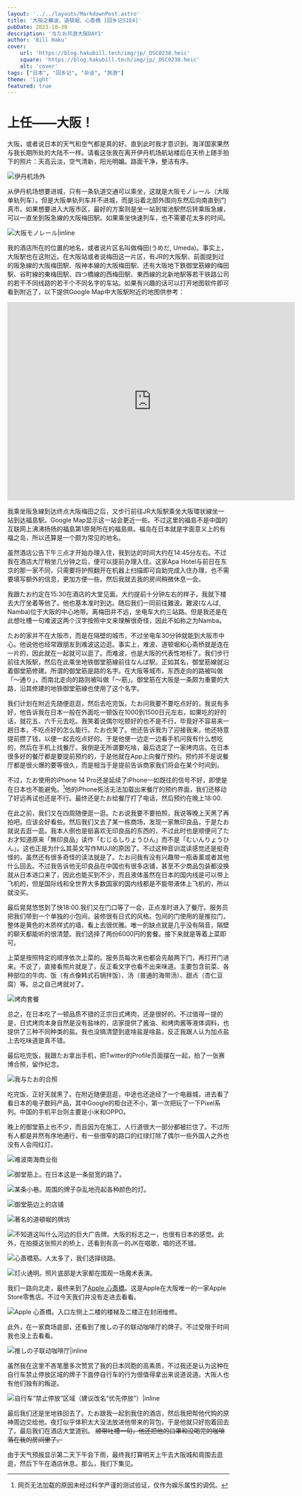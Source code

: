 ```yaml
---
layout: '../../layouts/MarkdownPost.astro'
title: '大阪之難波、道頓堀、心斎橋 [回乡记S1E4]'
pubDate: 2023-10-30
description: '与たお共游大阪DAY1'
author: 'Bill Haku'
cover:
    url: 'https://blog.hakubill.tech/img/jp/_DSC0238.heic'
    square: 'https://blog.hakubill.tech/img/jp/_DSC0238.heic'
    alt: 'cover'
tags: ["日本", "回乡记", "杂谈", "旅游"]
theme: 'light'
featured: true
---
```


# 上任——大阪！

大阪，或者说日本的天气和空气都是真的好。直到此时我才意识到。海洋国家果然与我长期所处的大陆不一样。请看这张我在离开伊丹机场航站楼后在天桥上随手拍下的照片：天高云淡，空气清新，阳光明媚。路面干净，整洁有序。

![伊丹机场外](https://blog.hakubill.tech/img/jp/IMG_9905.heic)

从伊丹机场想要进城，只有一条轨道交通可以乘坐，这就是大阪モノレール（大阪单轨列车）。但是大阪单轨列车并不进城，而是沿着北部外围向东然后向南直到门真市。如果想要进入大阪市区，最好的方案则是坐一站到蛍池駅然后转乘阪急線，可以一直坐到阪急線的大阪梅田駅。如果乘坐快速列车，也不需要花太多的时间。

![大阪モノレール|inline](https://blog.hakubill.tech/img/jp/IMG_9907.heic)

我的酒店所在的位置的地名，或者说片区名叫做梅田(うめだ, Umeda)。事实上，大阪駅也在这附近。在大阪站或者说梅田这一片区，有JR的大阪駅、前面提到过的阪急線的大阪梅田駅、阪神本線的大阪梅田駅、还有大阪地下鉄御堂筋線的梅田駅、谷町線的東梅田駅、四つ橋線的西梅田駅、東西線的北新地駅等若干铁路公司的若干不同线路的若干个不同名字的车站。如果有兴趣的话可以打开地图软件即可看到附近了，以下提供Google Map中大阪駅附近的地图供参考：

<iframe src="https://www.google.com/maps/embed?pb=!1m18!1m12!1m3!1d14013.96950108556!2d135.4927004373382!3d34.69957832268357!2m3!1f0!2f0!3f0!3m2!1i1024!2i768!4f13.1!3m3!1m2!1s0x6000e68d95e3a70b%3A0x1baec822e859c84a!2z5aSn6Ziq56uZ!5e0!3m2!1szh-CN!2sjp!4v1698737753074!5m2!1szh-CN!2sjp" width="653" height="450" style="border:0;" allowfullscreen="" loading="lazy" referrerpolicy="no-referrer-when-downgrade"></iframe>

我乘坐阪急線到达终点大阪梅田之后，又步行前往JR大阪駅乘坐大阪環状線坐一站到达福島駅。Google Map显示这一站会更近一些。不过这里的福島不是中国的互联网上沸沸扬扬的福島第1原発所在的福島県。福岛在日本就是字面意义上的有福之岛，所以还算是一个颇为常见的地名。

虽然酒店公告下午三点才开始办理入住，我到达的时间大约在14:45分左右。不过我在酒店大厅稍坐几分钟之后，便可以提前办理入住。这家Apa Hotel与前日在东京的那一家不同，只需要将护照翻开在机器上扫描即可自助完成入住办理，也不需要填写额外的信息，更加方便一些。然后我就去我的房间稍微休息一会。

我跟たお约定在15:30在酒店的大堂见面。大约提前十分钟左右的样子，我就下楼去大厅坐着等他了。他也基本准时到达。随后我们一同前往難波。難波(なんば, Namba)位于大阪的中心地带。离梅田并不远，坐电车大约三站路。但是我还是在此想吐槽一句难波这两个汉字按照中文来理解很奇怪，因此不如称之为Namba。

たお的家并不在大阪市，而是在隔壁的城市，不过坐电车30分钟就能到大阪市中心。他说他也经常跟朋友到难波这边逛。事实上，难波、道顿堀和心斋桥就是连在一片的，因此就在一起就可以逛了。而难波，也是大阪的代表性地标了。我们步行前往大阪駅，然后在此乘坐地铁御堂筋線前往なんば駅。正如其名，御堂筋線就沿着御堂筋修建。所谓的御堂筋是路的名字。在大阪等城市，东西走向的路被叫做「〜通り」，而南北走向的路则被叫做「〜筋」。御堂筋在大阪是一条颇为重要的大路，沿其修建的地铁御堂筋線也使用了这个名字。

我们计划在附近先随便逛逛，然后去吃完饭。たお问我要不要吃点好的，我说有多好，他告诉我在日本一般在外面吃一顿饭在1000到1500日元左右，如果吃的好的话，就花五、六千元去吃。我笑着说偶尔吃顿好的也不是不行，毕竟好不容易来一趟日本，不吃点好的怎么能行。たお也笑了。他还告诉我为了迎接我来，他还特意提前攒了钱，以便一起去吃点好的。于是他便一边走一边看手机问我有什么想吃的，然后在手机上找餐厅。我倒是无所谓要吃啥，最后选定了一家烤肉店。在日本很多好的餐厅都是要提前预约的，于是他就在App上向餐厅预约。预约并不是说餐厅都是很火爆的要等很久，而是相当于是提前告诉商家我们将会在某个时间到。

不过，たお使用的iPhone 14 Pro还是延续了iPhone一如既往的信号不好，即使是在日本也不能避免。[^1]他的iPhone死活无法加载出来餐厅的预约界面，我们还移动了好远再试也还是不行。最终还是たお给餐厅打了电话，然后预约在晚上18:00.

在此之前，我们又在四周随便逛一逛。たお说我要不要拍照，我说等晚上天黑了再拍吧。应该会好看些。然后我们又去了某一栋商场，发现一家無印良品，于是たお就说去逛一逛。我本人倒也是挺喜欢无印良品的东西的，不过此时也是顺便问了たお才知道原来「無印良品」读作「むじるしりょうひん」而不是「むいんりょうひん」。这也正是为什么其英文写作MUJI的原因了。不过这种音训混读感觉还是挺奇怪的，虽然还有很多奇怪的读法就是了。たお问我有没有兴趣带一瓶香薰或者其他什么回去。不过我告诉他无印良品在中国也有很多店铺，甚至不少商品包装都没换就从日本进口来了，因此也能买到不少，而且液体虽然在日本的国内线是可以带上飞机的，但是国际线和全世界大多数国家的国内线都是不能带液体上飞机的，所以就没买。

最后晃晃悠悠到了快18:00.我们又在门口等了一会，正点准时进入了餐厅。服务员把我们带到一个单独的小包间，装修很有日式的风格。包间的门使用的是推拉门，整体是黄色的木质样式的墙，看上去很优雅。唯一的缺点就是几乎没有隔音，隔壁的聊天都能听的很清楚。我们选择了两份6000円的套餐。接下来就是等着上菜即可。

上菜是按照特定的顺序依次上菜的。服务员每次来也都会先敲两下门，再打开门进来。不说了，直接看照片就是了，反正看文字也看不出来味道。主要包含前菜、各种部位的牛肉、饭（有点像韩式石锅拌饭）、汤（普通的海带汤）、甜点（杏仁豆腐）等。总之自己烤就对了。

![烤肉套餐](https://blog.hakubill.tech/img/jp/IMG_9908.heic)

总之，在日本吃了一顿品质不错的正宗日式烤肉，还是很好的。不过值得一提的是，日式烤肉本身自然是没有盐味的，店家提供了酱油、和烤肉酱等液体调料，也提供了三种不同种类的盐。我也没搞清楚到底啥盐是啥盐，反正我跟人认为加点盐上去吃味道是真不错。

最后吃完饭，我跟たお拿出手机，把Twitter的Profile页面摆在一起，拍了一张赛博合照，留作纪念。

![[我](https://twitter.com/Haku_Bill)与[たお](https://twitter.com/taotao_hoyo)的合照](https://blog.hakubill.tech/img/jp/_DSC0226.heic)

吃完饭，正好天就黑了。在附近随便逛逛，中途也还途经了一个电器城，进去看了看日本的电子数码产品，其中Google的柜台还不小，第一次把玩了一下Pixel系列。中国的手机平台则主要是小米和OPPO。

晚上的御堂筋上也不少，而且因为在施工，人行道很大一部分都被拦住了。不过所有人都是井然有序地通行，有一些很窄的路口的红绿灯除了偶尔一些外国人之外也没有人会闯红灯。

![难波南海商业街](https://blog.hakubill.tech/img/jp/_DSC0229.heic)

![御堂筋上。在日本这是一条挺宽的路了。](https://blog.hakubill.tech/img/jp/_DSC0231.heic)

![某条小巷。周围的牌子杂乱地亮起各种颜色的灯。](https://blog.hakubill.tech/img/jp/_DSC0234.heic)

![御堂筋边上的店铺](https://blog.hakubill.tech/img/jp/_DSC0235.heic)

![著名的道頓堀的牌坊](https://blog.hakubill.tech/img/jp/_DSC0236.heic)

![不知道这叫什么河边的巨大广告牌。大阪的标志之一，也很有日本的感觉。此外，在拍摄这张照片的桥上，还看到有高一的JK在唱歌，唱的还不错。](https://blog.hakubill.tech/img/jp/_DSC0238.heic)

![心斎橋筋。人太多了，我们选择绕路。](https://blog.hakubill.tech/img/jp/_DSC0243.heic)

![灯火通明。照片底部是大家都在围观一场魔术表演。](https://blog.hakubill.tech/img/jp/_DSC0244.heic)

我们一路向北走，最终来到了[Apple 心斎橋](https://www.apple.com/jp/retail/shinsaibashi/)。这是Apple在大阪唯一的一家Apple Store零售店。不过今天我们并没有走进去看看。

![Apple 心斎橋。入口左侧上二楼的楼梯及二楼正在封闭维修。](https://blog.hakubill.tech/img/jp/_DSC0248.heic)

此外，在一家商场底部，还看到了推しの子的联动咖啡厅的牌子。不过受限于时间我也没上去看看。

![推しの子联动咖啡厅|inline](https://blog.hakubill.tech/img/jp/_DSC0259.heic)

虽然我在这里不吝笔墨多次赞赏了我的日本同胞的高素质，不过我还是认为这种在自行车禁止停放区域的牌子下面停自行车的行为很值得拿出来说道说道。大阪人也有他们独有的叛逆。

![自行车“禁止停放”区域（建议改名“优先停放”）|inline](https://blog.hakubill.tech/img/jp/IMG_9931.heic)

最后我们还是坐地铁回去了。たお跟我一起到我住的酒店，然后我把帮他代购的原神周边交给他。夜灯似乎体积太大没法放进他带来的背包，于是他就只好抱着回去了。最后我们在酒店大堂道别。 ~~顺带吐槽一句，他还把他的口罩和没喝完的咖啡落在我的房间里了。~~

由于天气预报显示第二天下午会下雨，最终我打算明天上午去大阪城和周围去逛逛，然后下午在酒店休息。那么，我们下集见。

[^1]: 网页无法加载的原因未经过科学严谨的测试验证，仅作为娱乐属性的调侃。